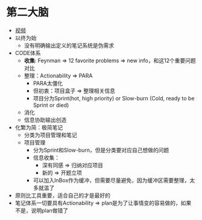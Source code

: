 # 第二大脑
* [视频](https://www.youtube.com/watch?v=5kNCcpM61eo)
* 以终为始
	* 没有明确输出定义的笔记系统是伪需求
* CODE体系
	* **收集**: Feynman => 12 favorite problems => new info，和这12个重要问题对比
	* 整理：Actionability => PARA
		* PARA太僵化
		* 但初衷：项目盒子 => 整理相关信息
		* 项目分为Sprint(hot, high priority) or Slow-burn (Cold, ready to be Sprint or died)
	* 消化
	* 信息协助输出创造
* 化繁为简：极简笔记
	* 分类为项目管理和笔记
	* 项目管理
		* 分为Sprint和Slow-burn，但是分类要对应自己想做的问题
		* 信息收集：
			* 深有同感 => 归纳对应项目
			* 新的 => 开题立项
		* 可以加入InBox作为缓冲，但需要尽量避免，因为缓冲区需要整理，太多就滥了
* 原则比工具重要，适合自己的才是最好的
* 笔记体系一切要具有Actionability => plan是为了让事情变的容易做的，如果不是，说明plan做错了

